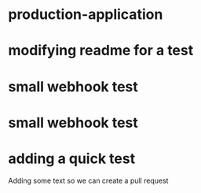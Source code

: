 # production-application
# modifying readme for a test
# small webhook test
# small webhook test
# adding a quick test 
Adding some text so we can create a pull request    
